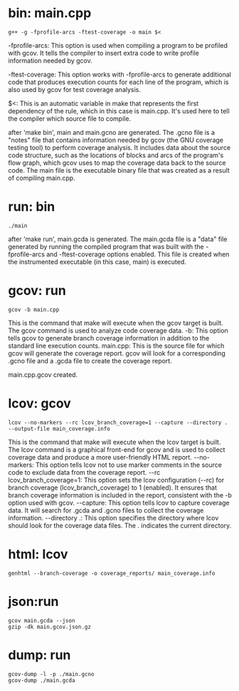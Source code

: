 # bin: main.cpp
	g++ -g -fprofile-arcs -ftest-coverage -o main $<

-fprofile-arcs: This option is used when compiling a program to be profiled with gcov. 
It tells the compiler to insert extra code to write profile information needed by gcov.

-ftest-coverage: This option works with -fprofile-arcs to generate additional code that produces 
execution counts for each line of the program, which is also used by gcov for test coverage analysis.

$<: This is an automatic variable in make that represents the first dependency of the rule, which in 
this case is main.cpp. It's used here to tell the compiler which source file to compile.

after 'make bin', main and main.gcno are generated.
The .gcno file is a "notes" file that contains information needed by gcov (the GNU coverage testing tool) to perform coverage analysis. 
It includes data about the source code structure, such as the locations of blocks and arcs of 
the program's flow graph, which gcov uses to map the coverage data back to the source code.
The main file is the executable binary file that was created as a result of compiling main.cpp.


# run: bin
	./main
after 'make run', main.gcda is generated.
The main.gcda file is a "data" file generated by running the compiled program that was built with the -fprofile-arcs and 
-ftest-coverage options enabled. This file is created when the instrumented executable (in this case, main) is executed.

# gcov: run
	gcov -b main.cpp

This is the command that make will execute when the gcov target is built. The gcov command is used to analyze code coverage data.
-b: This option tells gcov to generate branch coverage information in addition to the standard line execution counts. 
main.cpp: This is the source file for which gcov will generate the coverage report. gcov will look for a corresponding 
.gcno file and a .gcda file to create the coverage report.

main.cpp.gcov created.


# lcov: gcov
	lcov --no-markers --rc lcov_branch_coverage=1 --capture --directory . --output-file main_coverage.info

This is the command that make will execute when the lcov target is built. The lcov command is a graphical front-end 
for gcov and is used to collect coverage data and produce a more user-friendly HTML report.
--no-markers: This option tells lcov not to use marker comments in the source code to exclude data from the coverage report.
--rc lcov_branch_coverage=1: This option sets the lcov configuration (--rc) for branch coverage (lcov_branch_coverage) to 1 (enabled).
It ensures that branch coverage information is included in the report, consistent with the -b option used with gcov.
--capture: This option tells lcov to capture coverage data. It will search for .gcda and .gcno files to collect the coverage information.
--directory .: This option specifies the directory where lcov should look for the coverage data files. The . indicates the current directory.


# html: lcov
	genhtml --branch-coverage -o coverage_reports/ main_coverage.info

# json:run
	gcov main.gcda --json
	gzip -dk main.gcov.json.gz

# dump: run
	gcov-dump -l -p ./main.gcno
	gcov-dump ./main.gcda
